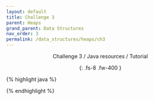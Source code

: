 ```yaml
---
layout: default
title: Challenge 3
parent: Heaps
grand_parent: Data Structures
nav_order: 3
permalink: /data_structures/heaps/ch3
---
```

<div align="center" markdown="1">
Challenge 3 / Java resources / Tutorial

{: .fs-8 .fw-400 }
</div>

{% highlight java %}

{% endhighlight %}